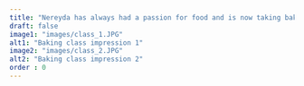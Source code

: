 ```yaml
---
title: "Nereyda has always had a passion for food and is now taking baking classes in order to be able to start the bakery. For 4 months she has classes every Thursday morning."
draft: false
image1: "images/class_1.JPG"
alt1: "Baking class impression 1"
image2: "images/class_2.JPG"
alt2: "Baking class impression 2"
order : 0
---
```

